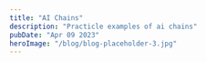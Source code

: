 ```yaml
---
title: "AI Chains"
description: "Practicle examples of ai chains"
pubDate: "Apr 09 2023"
heroImage: "/blog/blog-placeholder-3.jpg"
---
```

